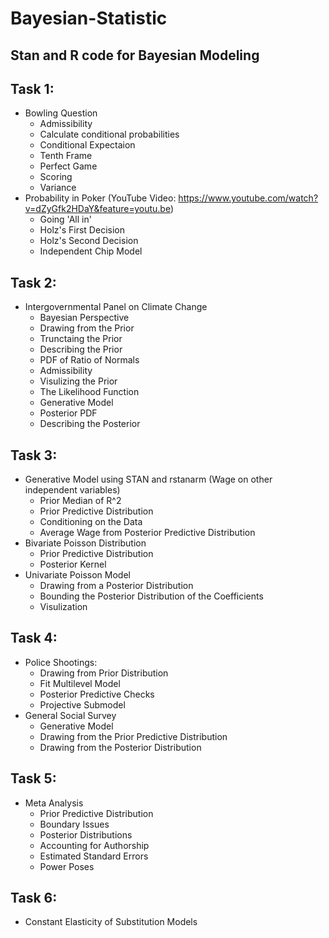 # Bayesian-Statistic
## Stan and R code for Bayesian Modeling

## Task 1:
* Bowling Question
  * Admissibility
  * Calculate conditional probabilities 
  * Conditional Expectaion
  * Tenth Frame
  * Perfect Game
  * Scoring
  * Variance
* Probability in Poker (YouTube Video: https://www.youtube.com/watch?v=dZyGfk2HDaY&feature=youtu.be)
  * Going 'All in'
  * Holz's First Decision  
  * Holz's Second Decision
  * Independent Chip Model

## Task 2:
* Intergovernmental Panel on Climate Change
  *  Bayesian Perspective
  *  Drawing from the Prior
  *  Trunctaing the Prior
  *  Describing the Prior
  *  PDF of Ratio of Normals
  *  Admissibility
  *  Visulizing the Prior
  *  The Likelihood Function
  *  Generative Model
  *  Posterior PDF
  *  Describing the Posterior

## Task 3:
* Generative Model using STAN and rstanarm (Wage on other independent variables)
  * Prior Median of R^2
  * Prior Predictive Distribution
  * Conditioning on the Data
  * Average Wage from Posterior Predictive Distribution
* Bivariate Poisson Distribution 
  * Prior Predictive Distribution
  * Posterior Kernel
* Univariate Poisson Model
  * Drawing from a Posterior Distribution
  * Bounding the Posterior Distribution of the Coefficients
  * Visulization 

## Task 4:
* Police Shootings: 
  * Drawing from Prior Distribution
  * Fit Multilevel Model
  * Posterior Predictive Checks
  * Projective Submodel
* General Social Survey
  * Generative Model
  * Drawing from the Prior Predictive Distribution
  * Drawing from the Posterior Distribution

## Task 5:
* Meta Analysis
  * Prior Predictive Distribution
  * Boundary Issues
  * Posterior Distributions
  * Accounting for Authorship
  * Estimated Standard Errors
  * Power Poses  

## Task 6:
* Constant Elasticity of Substitution Models

